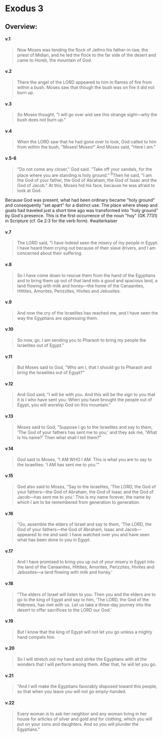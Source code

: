 # Exodus 3

## Overview:

#### v.1
>Now Moses was tending the flock of Jethro his father-in-law, the priest of Midian, and he led the flock to the far side of the desert and came to Horeb, the mountain of God.

#### v.2
>There the angel of the LORD appeared to him in flames of fire from within a bush. Moses saw that though the bush was on fire it did not burn up.

#### v.3
>So Moses thought, "I will go over and see this strange sight—why the bush does not burn up."

#### v.4
>When the LORD saw that he had gone over to look, God called to him from within the bush, "Moses! Moses!" And Moses said, "Here I am."

#### v.5-6
>"Do not come any closer," God said. "Take off your sandals, for the place where you are standing is holy ground." <sup>6</sup>Then he said, "I am the God of your father, the God of Abraham, the God of Isaac and the God of Jacob." At this, Moses hid his face, because he was afraid to look at God.

Because God was present, what had been ordinary became "holy ground" and consequently "set apart" for a distinct use. The place where sheep and goats had traveled just a short time ago was transformed into "holy ground" by God's presence. This is the first occurrence of the noun "hoy" (GK 7731) in Scripture (cf. Ge 2:3 for the verb form).
#walterkaiser 

#### v.7
>The LORD said, "I have indeed seen the misery of my people in Egypt. I have heard them crying out because of their slave drivers, and I am concerned about their suffering.

#### v.8
>So I have come down to rescue them from the hand of the Egyptians and to bring them up out of that land into a good and spacious land, a land flowing with milk and honey—the home of the Canaanites, Hittites, Amorites, Perizzites, Hivites and Jebusites.

#### v.9
>And now the cry of the Israelites has reached me, and I have seen the way the Egyptians are oppressing them.

#### v.10
>So now, go. I am sending you to Pharaoh to bring my people the Israelites out of Egypt."

#### v.11
>But Moses said to God, "Who am I, that I should go to Pharaoh and bring the Israelites out of Egypt?"

#### v.12
>And God said, "I will be with you. And this will be the sign to you that it is I who have sent you: When you have brought the people out of Egypt, you will worship God on this mountain."

#### v.13
>Moses said to God, "Suppose I go to the Israelites and say to them, 'The God of your fathers has sent me to you,' and they ask me, 'What is his name?' Then what shall I tell them?"

#### v.14
>God said to Moses, "I AM WHO I AM. This is what you are to say to the Israelites: 'I AM has sent me to you.'"

#### v.15
>God also said to Moses, "Say to the Israelites, 'The LORD, the God of your fathers—the God of Abraham, the God of Isaac and the God of Jacob—has sent me to you.' This is my name forever, the name by which I am to be remembered from generation to generation.

#### v.16
>"Go, assemble the elders of Israel and say to them, 'The LORD, the God of your fathers—the God of Abraham, Isaac and Jacob— appeared to me and said: I have watched over you and have seen what has been done to you in Egypt.

#### v.17
>And I have promised to bring you up out of your misery in Egypt into the land of the Canaanites, Hittites, Amorites, Perizzites, Hivites and Jebusites—a land flowing with milk and honey.'

#### v.18
>"The elders of Israel will listen to you. Then you and the elders are to go to the king of Egypt and say to him, 'The LORD, the God of the Hebrews, has met with us. Let us take a three-day journey into the desert to offer sacrifices to the LORD our God.'

#### v.19
>But I know that the king of Egypt will not let you go unless a mighty hand compels him.

#### v.20
>So I will stretch out my hand and strike the Egyptians with all the wonders that I will perform among them. After that, he will let you go.

#### v.21
>"And I will make the Egyptians favorably disposed toward this people, so that when you leave you will not go empty-handed.

#### v.22
>Every woman is to ask her neighbor and any woman living in her house for articles of silver and gold and for clothing, which you will put on your sons and daughters. And so you will plunder the Egyptians."


